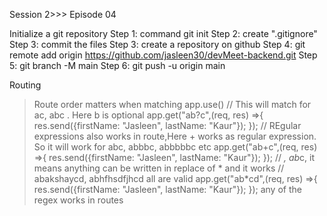 Session 2>>> Episode 04

Initialize a git repository
Step 1: command git init
Step 2: create ".gitignore"
Step 3: commit the files
Step 3: create a repository on github
Step 4: git remote add origin https://github.com/jasleen30/devMeet-backend.git
Step 5: git branch -M main
Step 6: git push -u origin main

Routing
> Route order matters when matching
> app.use() 
> // This will match for ac, abc . Here b is optional
app.get("ab?c",(req, res) =>{
    res.send({firstName: "Jasleen", lastName: "Kaur"});
});
>// REgular expressions also works in route,Here + works as regular expression. So it will work for abc, abbbc, abbbbbc etc
app.get("ab+c",(req, res) =>{
    res.send({firstName: "Jasleen", lastName: "Kaur"});
});
>// *, ab*c, it means anything can be written in replace of * and it works // abakshaycd, abhfhsdfjhcd all are valid
app.get("ab*cd",(req, res) =>{
    res.send({firstName: "Jasleen", lastName: "Kaur"});
});
> any of the regex works in routes


